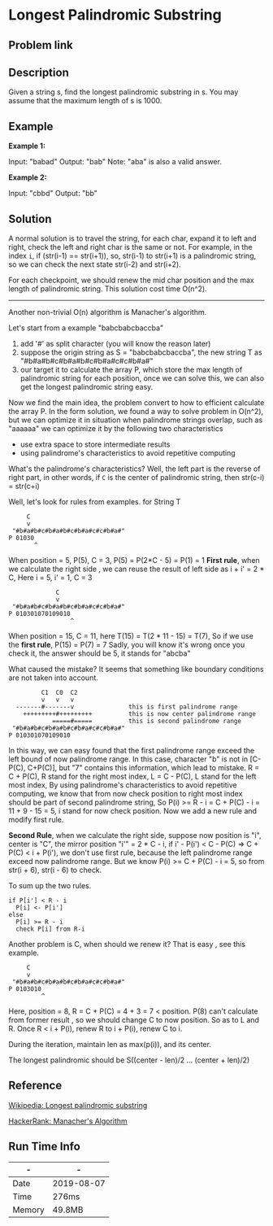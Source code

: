 # Longest Palindromic Substring

## Problem link

## Description
Given a string s, find the longest palindromic substring in s. You may assume that the maximum length of s is 1000.


## Example
**Example 1:**

Input: "babad"
Output: "bab"
Note: "aba" is also a valid answer.

**Example 2:**

Input: "cbbd"
Output: "bb"

## Solution


A normal solution is to travel the string, for each char, expand it to left and right, check the left and right char is the same or not.
For example, in the index `i`, if (str(i-1) == str(i+1)), so, str(i-1) to str(i+1) is a palindromic string, so we can check the next state
str(i-2) and str(i+2).

For each checkpoint, we should renew the mid char position and the max length of palindromic string.
This solution cost time O(n^2).



----

Another non-trivial O(n) algorithm is Manacher's algorithm.

Let's start from a example "babcbabcbaccba"
1. add '#' as split character (you will know the reason later)
2. suppose the origin string as S = "babcbabcbaccba", the new string T as "#b#a#b#c#b#a#b#c#b#a#c#c#b#a#"
3. our target it to calculate the array P, which store the max length of palindromic string for each position, once we can solve this, we can also get the longest palindromic string easy.

Now we find the main idea, the problem convert to how to efficient calculate the array P.
In the form solution, we found a way to solve problem in O(n^2), but we can optimize it in situation when palindrome strings overlap, such as "aaaaaa"
we can optimize it by the following two characteristics
- use extra space to store intermediate results
- using palindrome's characteristics to avoid repetitive computing

What's the palindrome's characteristics? Well, the left part is the reverse of right part, in other words, if `C` is the center of palindromic string, then str(c-i) = str(c+i)

Well, let's look for rules from examples.
for String T
```
     C
     v
 "#b#a#b#c#b#a#b#c#b#a#c#c#b#a#"
P 01030
       ^
```

When position = 5, P(5), C = 3, P(5) = P(2*C - 5) = P(1) = 1
**First rule**, when we calculate the right side , we can reuse the result of left side as i + i' = 2 * C,
Here i = 5, i' = 1, C = 3

```
             C
             v
 "#b#a#b#c#b#a#b#c#b#a#c#c#b#a#"
P 010301070109010
                 ^       
```
When position = 15, C = 11, here T(15) = T(2 * 11 - 15) = T(7), 
So if we use the **first rule**, P(15) = P(7) = 7
Sadly, you will know it's wrong once you check it, the answer should be 5, it stands for "abcba"

What caused the mistake? It seems that something like boundary conditions are not taken into account.

```
         C1  C0  C2
         v   v   v
  -------#-------v               this is first palindrome range
    +++++++++#+++++++++          this is now center palindrome range
            =====#=====          this is second palindrome range
 "#b#a#b#c#b#a#b#c#b#a#c#c#b#a#"
P 010301070109010
```
In this way, we can easy found that the first palindrome range exceed the left bound of now palindrome range.
In this case, character "b" is not in \[C-P(C), C+P(C)\], but "7" contains this information, which lead to mistake.
R = C + P(C), R stand for the right most index,
L = C - P(C), L stand for the left most index,
By using palindrome's characteristics to avoid repetitive computing,
we know that from now check position to right most index should be part of second palindrome string, So
P(i) >= R - i = C + P(C) - i = 11 + 9 - 15 = 5, i stand for now check position.
Now we add a new rule and modify first rule.

**Second Rule**, when we calculate the right side, suppose now position is "i", center is "C", the mirror position "i'" = 2 * C - i,
if i' - P(i') < C - P(C) => C + P(C) < i + P(i'), we don't use first rule, because the left palindrome range exceed now palindrome range.
But we know P(i) >= C + P(C) - i = 5, so from  str(i + 6), str(i - 6) to check.


To sum up the two rules.
```
if P[i'] < R - i
  P[i] <- P[i']
else 
  P[i] >= R - i
  check P[i] from R-i
```
Another problem is C, when should we renew it?
That is easy , see this example.
```
     C
     v
 "#b#a#b#c#b#a#b#c#b#a#c#c#b#a#"
P 0103010
         ^       
```
Here, position = 8, R = C + P(C) = 4 + 3 = 7 < position. P(8) can't calculate from former result , so we should change C to now position.
So as to L and R.
Once  R < i + P(i), renew R to i + P(i), renew C to i.

During the iteration, maintain len as max(p(i)), and its center.

The longest palindromic should be S((center - len)/2 ... (center + len)/2) 

## Reference 
[Wikipedia: Longest palindromic substring](https://en.wikipedia.org/wiki/Longest_palindromic_substring)

[HackerRank: Manacher's Algorithm](https://www.hackerrank.com/topics/manachers-algorithm)

## Run Time Info

\- | \-
------------ | -------------
Date | 2019-08-07
Time | 	 276ms
Memory |  49.8MB	
